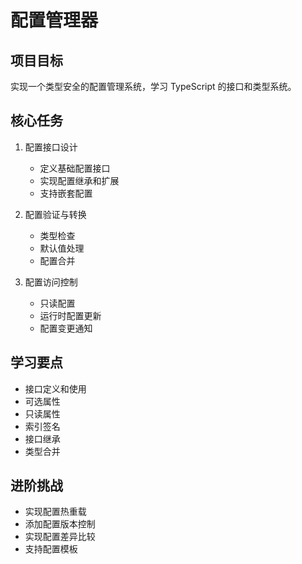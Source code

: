 # 配置管理器

## 项目目标
实现一个类型安全的配置管理系统，学习 TypeScript 的接口和类型系统。

## 核心任务
1. 配置接口设计
   - 定义基础配置接口
   - 实现配置继承和扩展
   - 支持嵌套配置

2. 配置验证与转换
   - 类型检查
   - 默认值处理
   - 配置合并

3. 配置访问控制
   - 只读配置
   - 运行时配置更新
   - 配置变更通知

## 学习要点
- 接口定义和使用
- 可选属性
- 只读属性
- 索引签名
- 接口继承
- 类型合并

## 进阶挑战
- 实现配置热重载
- 添加配置版本控制
- 实现配置差异比较
- 支持配置模板 
